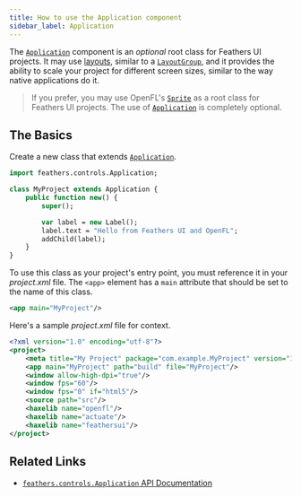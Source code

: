 ```yaml
---
title: How to use the Application component
sidebar_label: Application
---
```


The [`Application`](https://api.feathersui.com/current/feathers/controls/Application.html) component is an _optional_ root class for Feathers UI projects. It may use [layouts](https://api.feathersui.com/current/feathers/layout/), similar to a [`LayoutGroup`](./layout-group.md), and it provides the ability to scale your project for different screen sizes, similar to the way native applications do it.

> If you prefer, you may use OpenFL's [`Sprite`](https://api.openfl.org/openfl/display/Sprite.html) as a root class for Feathers UI projects. The use of [`Application`](https://api.feathersui.com/current/feathers/controls/Application.html) is completely optional.

## The Basics

Create a new class that extends [`Application`](https://api.feathersui.com/current/feathers/controls/Application.html).

```haxe
import feathers.controls.Application;

class MyProject extends Application {
    public function new() {
        super();

        var label = new Label();
        label.text = "Hello from Feathers UI and OpenFL";
        addChild(label);
    }
}
```

To use this class as your project's entry point, you must reference it in your _project.xml_ file. The `<app>` element has a `main` attribute that should be set to the name of this class.

```xml
<app main="MyProject"/>
```

Here's a sample _project.xml_ file for context.

```xml
<?xml version="1.0" encoding="utf-8"?>
<project>
    <meta title="My Project" package="com.example.MyProject" version="1.0.0" company="My Company"/>
    <app main="MyProject" path="build" file="MyProject"/>
    <window allow-high-dpi="true"/>
    <window fps="60"/>
    <window fps="0" if="html5"/>
    <source path="src"/>
    <haxelib name="openfl"/>
    <haxelib name="actuate"/>
    <haxelib name="feathersui"/>
</project>
```

## Related Links

- [`feathers.controls.Application` API Documentation](https://api.feathersui.com/current/feathers/controls/Application.html)
